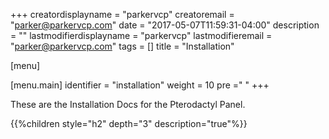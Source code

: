 +++
creatordisplayname = "parkervcp"
creatoremail = "parker@parkervcp.com"
date = "2017-05-07T11:59:31-04:00"
description = ""
lastmodifierdisplayname = "parkervcp"
lastmodifieremail = "parker@parkervcp.com"
tags = []
title = "Installation"

[menu]

  [menu.main]
    identifier = "installation"
    weight = 10
    pre ="<i class='fa fa-download'></i> "
+++

These are the Installation Docs for the Pterodactyl Panel.

{{%children style="h2" depth="3" description="true"%}}